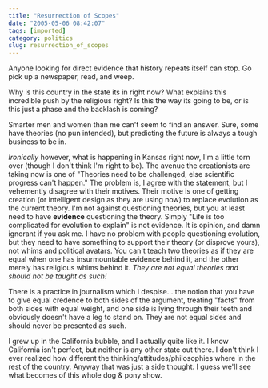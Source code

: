 ```yaml
---
title: "Resurrection of Scopes"
date: "2005-05-06 08:42:07"
tags: [imported]
category: politics
slug: resurrection_of_scopes
---
```

	
Anyone looking for direct evidence that history repeats itself can stop.  Go pick up a newspaper, read, and weep.

Why is this country in the state its in right now?  What explains this incredible push by the religious right?  Is this the way its going to be, or is this just a phase and the backlash is coming?

Smarter men and women than me can't seem to find an answer.  Sure, some have theories (no pun intended), but predicting the future is always a tough business to be in.

<em>Ironically</em> however, what is happening in Kansas right now, I'm a little torn over (though I don't think I'm right to be).  The avenue the creationists are taking now is one of "Theories need to be challenged, else scientific progress can't happen."  The problem is, I agree with the statement, but I vehemently disagree with their motives.  Their motive is one of getting creation (or intelligent design as they are using now) to replace evolution  as the current theory.  I'm not against questioning theories, but you at least need to have <strong>evidence</strong> questioning the theory.  Simply "Life is too complicated for evolution to explain" is not evidence.  It is opinion, and damn ignorant if you ask me.  I have no problem with people questioning evolution, but they need to have something to support their theory (or disprove yours), not whims and political avatars.  You can't teach two theories as if they are equal when one has insurmountable evidence behind it, and the other merely has religious whims behind it.  <em>They are not equal theories and should not be taught as such!</em>

There is a practice in journalism which I despise... the notion that you have to give equal credence to both sides of the argument, treating "facts" from both sides with equal weight, and one side is lying through their teeth and obviously doesn't have a leg to stand on.  They are not equal sides and should never be presented as such.

I grew up in the California bubble, and I actually quite like it.  I know California isn't perfect, but neither is any other state out there.  I don't think I ever realized how different the thinking/attitudes/philosophies where in the rest of the country.  Anyway that was just a side thought.  I guess we'll see what becomes of this whole dog & pony show.
